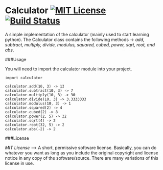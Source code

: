 # Calculator [![MIT License][license-image]][license-url] [![Build Status](https://travis-ci.org/rahulnadella/Calculator.svg?branch=master)](https://travis-ci.org/rahulnadella/Calculator)

A simple implementation of the calculator (mainly used to start learning python). The Calculator class contains the following methods -> *add, subtract, multiply, divide, modulus, squared, cubed, power, sqrt, root, and abs*.

###Usage

You will need to import the calculator module into your project.

```
import calculator
     
calculator.add(10, 3) -> 13
calculator.subtract(10, 3) -> 7
calculator.multiply(10, 3) -> 30
calculator.divide(10, 3) -> 3.3333333
calculator.modulus(10, 3) -> 1
calculator.squared(2) -> 4
calculator.cubed(2) -> 8
calculator.power(2, 5) -> 32
calculator.sqrt(4) -> 2
calculator.root(32, 5) -> 2
calculator.abs(-2) -> 2

```

###License

*MIT License* --> A short, permissive software license. Basically, you can do whatever you want as long as you include the original copyright and license notice in any copy of the software/source.  There are many variations of this license in use.

[license-image]: http://img.shields.io/badge/license-MIT-blue.svg?style=flat
[license-url]: LICENSE
